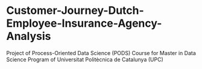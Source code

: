 # Customer-Journey-Dutch-Employee-Insurance-Agency-Analysis
Project of Process-Oriented Data Science (PODS) Course for Master in Data Science Program of Universitat Politècnica de Catalunya (UPC)

